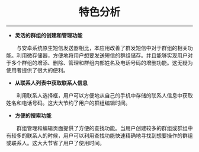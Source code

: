 # <center>特色分析


---


* **灵活的群组的创建和管理功能**

　　与安卓系统原生短信发送器相比，本应用改善了群发短信中对于群组的相关功能。利用微存储器，方便地将用户想要发送短信的群组储存。并且能够实现用户对于多个群组的增添、删除、管理和群组内部姓名及电话号码的增删功能。这无疑为使用者提供了很大的便利。

* **从联系人列表中获取联系人信息**

　　利用联系人选择框，用户可以方便地从自己的手机中存储的联系人信息中获取姓名和电话号码。这大大节约了用户的群组编辑时间。

* **方便的搜索功能**

　　群组管理和编辑页面提供了方便的查找功能。当用户创建较多的群组或群组中有较多的联系人的时候，用户可以利用查找功能快速精确地寻找到想要操作的群组或联系人。这大大节省了用户了使用时间。
